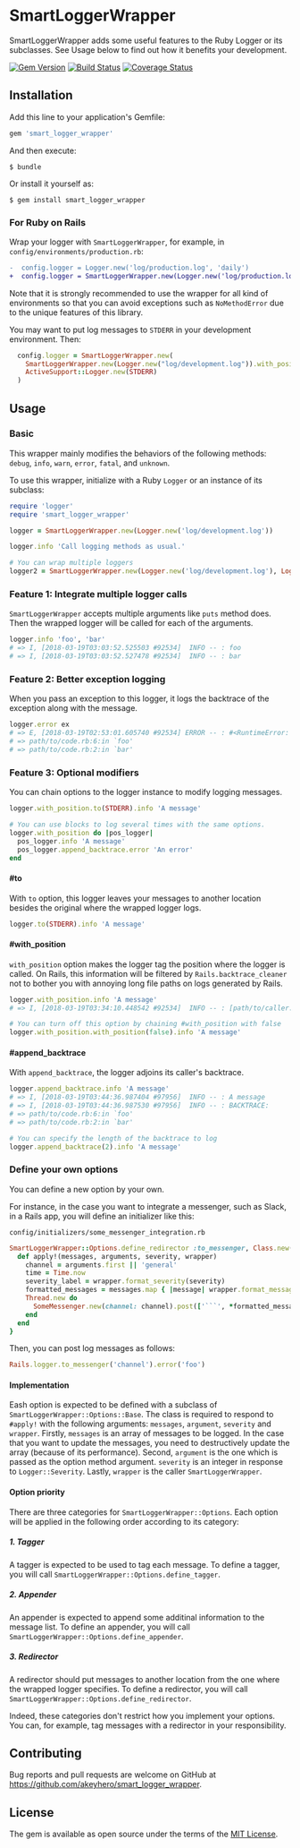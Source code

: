 # SmartLoggerWrapper

SmartLoggerWrapper adds some useful features to the Ruby Logger or its subclasses. See Usage below to find out how it benefits your development.

[![Gem Version](https://badge.fury.io/rb/smart_logger_wrapper.svg)](https://badge.fury.io/rb/smart_logger_wrapper)
[![Build Status](https://travis-ci.org/akeyhero/smart_logger_wrapper.svg?branch=master)](https://travis-ci.org/akeyhero/smart_logger_wrapper)
[![Coverage Status](https://coveralls.io/repos/github/akeyhero/smart_logger_wrapper/badge.svg?branch=master)](https://coveralls.io/github/akeyhero/smart_logger_wrapper?branch=master)

## Installation

Add this line to your application's Gemfile:

```ruby
gem 'smart_logger_wrapper'
```

And then execute:

    $ bundle

Or install it yourself as:

    $ gem install smart_logger_wrapper

### For Ruby on Rails

Wrap your logger with `SmartLoggerWrapper`, for example, in `config/environments/production.rb`:

```diff
-  config.logger = Logger.new('log/production.log', 'daily')
+  config.logger = SmartLoggerWrapper.new(Logger.new('log/production.log', 'daily')).with_position
```

Note that it is strongly recommended to use the wrapper for all kind of environments so that you can avoid exceptions such as `NoMethodError` due to the unique features of this library.

You may want to put log messages to `STDERR` in your development environment. Then:

```ruby
  config.logger = SmartLoggerWrapper.new(
    SmartLoggerWrapper.new(Logger.new("log/development.log")).with_position,
    ActiveSupport::Logger.new(STDERR)
  )
```

## Usage

### Basic

This wrapper mainly modifies the behaviors of the following methods: `debug`, `info`, `warn`, `error`, `fatal`, and `unknown`.

To use this wrapper, initialize with a Ruby `Logger` or an instance of its subclass:

```ruby
require 'logger'
require 'smart_logger_wrapper'

logger = SmartLoggerWrapper.new(Logger.new('log/development.log'))

logger.info 'Call logging methods as usual.'

# You can wrap multiple loggers
logger2 = SmartLoggerWrapper.new(Logger.new('log/development.log'), Logger.new(STDOUT))
```

### Feature 1: Integrate multiple logger calls

`SmartLoggerWrapper` accepts multiple arguments like `puts` method does. Then the wrapped logger will be called for each of the arguments.

```ruby
logger.info 'foo', 'bar'
# => I, [2018-03-19T03:03:52.525503 #92534]  INFO -- : foo
# => I, [2018-03-19T03:03:52.527478 #92534]  INFO -- : bar
```

### Feature 2: Better exception logging

When you pass an exception to this logger, it logs the backtrace of the exception along with the message.

```ruby
logger.error ex
# => E, [2018-03-19T02:53:01.605740 #92534] ERROR -- : #<RuntimeError: an error>
# => path/to/code.rb:6:in `foo'
# => path/to/code.rb:2:in `bar'
```

### Feature 3: Optional modifiers

You can chain options to the logger instance to modify logging messages.

```ruby
logger.with_position.to(STDERR).info 'A message'

# You can use blocks to log several times with the same options.
logger.with_position do |pos_logger|
  pos_logger.info 'A message'
  pos_logger.append_backtrace.error 'An error'
end
```

#### #to

With `to` option, this logger leaves your messages to another location besides the original where the wrapped logger logs.

```ruby
logger.to(STDERR).info 'A message'
```

#### #with\_position

`with_position` option makes the logger tag the position where the logger is called. On Rails, this information will be filtered by `Rails.backtrace_cleaner` not to bother you with annoying long file paths on logs generated by Rails.

```ruby
logger.with_position.info 'A message'
# => I, [2018-03-19T03:34:10.448542 #92534]  INFO -- : [path/to/caller.rb@foo:2] A message

# You can turn off this option by chaining #with_position with false
logger.with_position.with_position(false).info 'A message'
```

#### #append\_backtrace

With `append_backtrace`, the logger adjoins its caller's backtrace.

```ruby
logger.append_backtrace.info 'A message'
# => I, [2018-03-19T03:44:36.987404 #97956]  INFO -- : A message
# => I, [2018-03-19T03:44:36.987530 #97956]  INFO -- : BACKTRACE:
# => path/to/code.rb:6:in `foo'
# => path/to/code.rb:2:in `bar'

# You can specify the length of the backtrace to log
logger.append_backtrace(2).info 'A message'
```

### Define your own options

You can define a new option by your own.

For instance, in the case you want to integrate a messenger, such as Slack, in a Rails app, you will define an initializer like this:

`config/initializers/some_messenger_integration.rb`

```ruby
SmartLoggerWrapper::Options.define_redirector :to_messenger, Class.new(SmartLoggerWrapper::Options::Base) {
  def apply!(messages, arguments, severity, wrapper)
    channel = arguments.first || 'general'
    time = Time.now
    severity_label = wrapper.format_severity(severity)
    formatted_messages = messages.map { |message| wrapper.format_message(severity_label, time, nil, message) }
    Thread.new do
      SomeMessenger.new(channel: channel).post(['```', *formatted_messages, '```'].join("\n"))
    end
  end
}
```

Then, you can post log messages as follows:

```ruby
Rails.logger.to_messenger('channel').error('foo')
```

#### Implementation

Eash option is expected to be defined with a subclass of `SmartLoggerWrapper::Options::Base`. The class is required to respond to `#apply!` with the following arguments: `messages`, `argument`, `severity` and `wrapper`. Firstly, `messages` is an array of messages to be logged. In the case that you want to update the messages, you need to destructively update the array (because of its performance). Second, `argument` is the one which is passed as the option method argument. `severity` is an integer in response to `Logger::Severity`. Lastly, `wrapper` is the caller `SmartLoggerWrapper`.

#### Option priority

There are three categories for `SmartLoggerWrapper::Options`. Each option will be applied in the following order according to its category:

##### 1. Tagger

A tagger is expected to be used to tag each message. To define a tagger, you will call `SmartLoggerWrapper::Options.define_tagger`.

##### 2. Appender

An appender is expected to append some additinal information to the message list. To define an appender, you will call `SmartLoggerWrapper::Options.define_appender`.

##### 3. Redirector

A redirector should put messages to another location from the one where the wrapped logger specifies. To define a redirector, you will call `SmartLoggerWrapper::Options.define_redirector`.

Indeed, these categories don't restrict how you implement your options. You can, for example, tag messages with a redirector in your responsibility.

## Contributing

Bug reports and pull requests are welcome on GitHub at https://github.com/akeyhero/smart_logger_wrapper.

## License

The gem is available as open source under the terms of the [MIT License](http://opensource.org/licenses/MIT).
